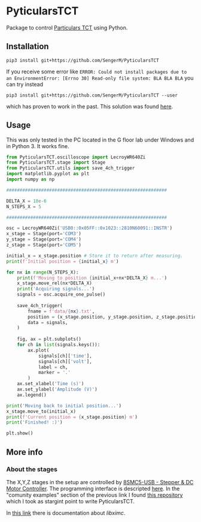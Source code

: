 # PyticularsTCT

Package to control [Particulars TCT](http://particulars.si/) using Python.

## Installation

```
pip3 install git+https://github.com/SengerM/PyticularsTCT
```
If you receive some error like ```ERROR: Could not install packages due to an EnvironmentError: [Errno 30] Read-only file system: BLA BLA BLA``` you can try instead 
```
pip3 install git+https://github.com/SengerM/PyticularsTCT --user
```
which has proven to work in the past. This solution was found [here](https://stackoverflow.com/a/53916143/8849755).

## Usage

This was only tested in the PC located in the G floor lab under Windows and in Python 3. It works fine.

```Python
from PyticularsTCT.oscilloscope import LecroyWR640Zi
from PyticularsTCT.stage import Stage
from PyticularsTCT.utils import save_4ch_trigger
import matplotlib.pyplot as plt
import numpy as np

############################################################

DELTA_X = 10e-6
N_STEPS_X = 5

############################################################

osc = LecroyWR640Zi('USB0::0x05FF::0x1023::2810N60091::INSTR')
x_stage = Stage(port='COM3')
y_stage = Stage(port='COM4')
z_stage = Stage(port='COM5')

initial_x = x_stage.position # Store it to return after measuring.
print(f'Initial position = {initial_x} m')

for nx in range(N_STEPS_X):
    print(f'Moving to position {initial_x+nx*DELTA_X} m...')
    x_stage.move_rel(nx*DELTA_X)
    print('Acquiring signals...')
    signals = osc.acquire_one_pulse()
    
    save_4ch_trigger(
        fname = f'data/{nx}.txt',
        position = (x_stage.position, y_stage.position, z_stage.position),
        data = signals,
    )
    
    fig, ax = plt.subplots()
    for ch in list(signals.keys()):
        ax.plot(
            signals[ch]['time'],
            signals[ch]['volt'],
            label = ch, 
            marker = '.'
        )
    ax.set_xlabel('Time (s)')
    ax.set_ylabel('Amplitude (V)')
    ax.legend()

print('Moving back to initial position...')
x_stage.move_to(initial_x)
print(f'Current position = {x_stage.position} m')
print('Finished! :)')

plt.show()
```

## More info

### About the stages

The X,Y,Z stages in the setup are controlled by [8SMC5-USB - Stepper & DC Motor Controller](http://www.standa.lt/products/catalog/motorised_positioners?item=525). The programming interface is descripted [here](https://doc.xisupport.com/en/8smc5-usb/8SMCn-USB/Programming.html). In the "comunity examples" section of the previous link I found [this repository](https://github.com/Negrebetskiy/Attenuator) which I took as stargint point to write PyticularsTCT.

In [this link](https://libximc.xisupport.com/doc-en/index.html) there is documentation about *libximc*.
